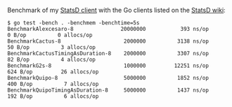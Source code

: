 Benchmark of my [StatsD client](https://github.com/alexcesaro/statsd) with the
Go clients listed on the
[StatsD wiki](https://github.com/etsy/statsd/wiki#client-implementations):

```
$ go test -bench . -benchmem -benchtime=5s
BenchmarkAlexcesaro-8            	20000000	       393 ns/op	       0 B/op	       0 allocs/op
BenchmarkCactus-8                	 2000000	      3138 ns/op	      50 B/op	       3 allocs/op
BenchmarkCactusTimingAsDuration-8	 2000000	      3307 ns/op	      82 B/op	       4 allocs/op
BenchmarkG2s-8                   	 1000000	     12251 ns/op	     624 B/op	      26 allocs/op
BenchmarkQuipo-8                 	 5000000	      1852 ns/op	     400 B/op	       7 allocs/op
BenchmarkQuipoTimingAsDuration-8 	 5000000	      1437 ns/op	     192 B/op	       6 allocs/op
```
